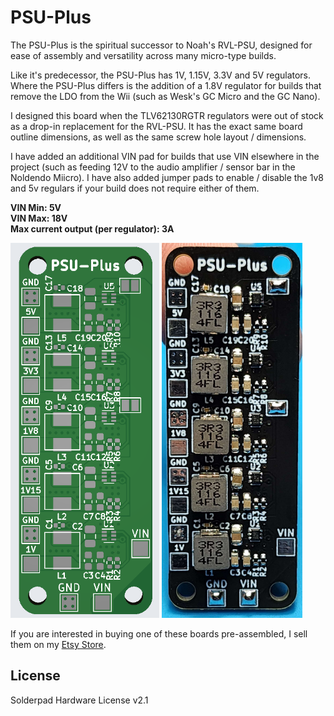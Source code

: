 # PSU-Plus
The PSU-Plus is the spiritual successor to Noah's RVL-PSU, designed for ease of assembly and versatility across many micro-type builds.

Like it's predecessor, the PSU-Plus has 1V, 1.15V, 3.3V and 5V regulators. Where the PSU-Plus differs is the addition of a 1.8V regulator for builds that remove the LDO from the Wii (such as Wesk's GC Micro and the GC Nano).

I designed this board when the TLV62130RGTR regulators were out of stock as a drop-in replacement for the RVL-PSU. It has the exact same board outline dimensions, as well as the same screw hole layout / dimensions.

I have added an additional VIN pad for builds that use VIN elsewhere in the project (such as feeding 12V to the audio amplifier / sensor bar in the Noldendo Miicro). I have also added jumper pads to enable / disable the 1v8 and 5v regulars if your build does not require either of them.

**VIN Min: 5V**\
**VIN Max: 18V**\
**Max current output (per regulator): 3A**

<img src="https://github.com/CrazyGadgetMods/PSU-Plus/blob/main/images/render.png" height=600> <img src="https://github.com/CrazyGadgetMods/PSU-Plus/blob/main/images/assembled.jpg" height=600>

If you are interested in buying one of these boards pre-assembled, I sell them on my [Etsy Store](https://www.etsy.com/listing/1510321427/psu-plus-power-board-for-wii-micros).

## License
Solderpad Hardware License v2.1
